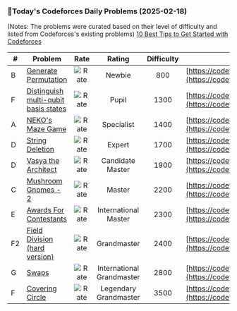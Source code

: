 ### 🌟Today's Codeforces Daily Problems (2025-02-18)
(Notes: The problems were curated based on their level of difficulty and listed from Codeforces's existing problems)
[10 Best Tips to Get Started with Codeforces](https://github.com/ika9810/Codeforces-Daily-Problems/blob/main/10%20Best%20Tips%20to%20Get%20Started%20with%20Codeforces.md)

| # | Problem | Rate| Rating | Difficulty | Contest |
|---| ----- | :--------: | :----------: | :----------: | ---------- |
|B|[Generate Permutation](https://codeforces.com/contest/2001/problem/B)|![Rate](https://img.shields.io/badge/Newbie-800-lightgrey)|Newbie|800|[https://codeforces.com/contest/2001](https://codeforces.com/contest/2001)|
|F|[Distinguish multi-qubit basis states](https://codeforces.com/contest/1001/problem/F)|![Rate](https://img.shields.io/badge/Pupil-1300-brightgreen)|Pupil|1300|[https://codeforces.com/contest/1001](https://codeforces.com/contest/1001)|
|A|[NEKO's Maze Game](https://codeforces.com/contest/1292/problem/A)|![Rate](https://img.shields.io/badge/Specialist-1400-9cf)|Specialist|1400|[https://codeforces.com/contest/1292](https://codeforces.com/contest/1292)|
|D|[String Deletion](https://codeforces.com/contest/1430/problem/D)|![Rate](https://img.shields.io/badge/Expert-1700-blue)|Expert|1700|[https://codeforces.com/contest/1430](https://codeforces.com/contest/1430)|
|D|[Vasya the Architect](https://codeforces.com/contest/38/problem/D)|![Rate](https://img.shields.io/badge/Candidate%20Master-1900-blueviolet)|Candidate Master|1900|[https://codeforces.com/contest/38](https://codeforces.com/contest/38)|
|C|[Mushroom Gnomes - 2](https://codeforces.com/contest/138/problem/C)|![Rate](https://img.shields.io/badge/Master-2200-orange)|Master|2200|[https://codeforces.com/contest/138](https://codeforces.com/contest/138)|
|E|[Awards For Contestants](https://codeforces.com/contest/873/problem/E)|![Rate](https://img.shields.io/badge/International%20Master-2300-orange)|International Master|2300|[https://codeforces.com/contest/873](https://codeforces.com/contest/873)|
|F2|[Field Division (hard version)](https://codeforces.com/contest/1980/problem/F2)|![Rate](https://img.shields.io/badge/Grandmaster-2400-red)|Grandmaster|2400|[https://codeforces.com/contest/1980](https://codeforces.com/contest/1980)|
|G|[Swaps](https://codeforces.com/contest/1863/problem/G)|![Rate](https://img.shields.io/badge/International%20Grandmaster-2800-red)|International Grandmaster|2800|[https://codeforces.com/contest/1863](https://codeforces.com/contest/1863)|
|F|[Covering Circle](https://codeforces.com/contest/1641/problem/F)|![Rate](https://img.shields.io/badge/Legendary%20Grandmaster-3500-red)|Legendary Grandmaster|3500|[https://codeforces.com/contest/1641](https://codeforces.com/contest/1641)|
